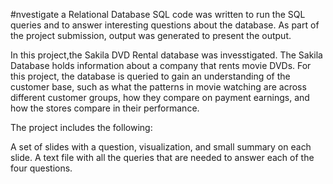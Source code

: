 #nvestigate a Relational Database
SQL code was written to run the SQL queries and to answer interesting questions about the database. As part of the project submission, output was generated to present the output.

In this project,the Sakila DVD Rental database was invesstigated. The Sakila Database holds information about a company that rents movie DVDs. For this project, the database is queried to gain an understanding of the customer base, such as what the patterns in movie watching are across different customer groups, how they compare on payment earnings, and how the stores compare in their performance.

The project includes the following:

A set of slides with a question, visualization, and small summary on each slide.
A text file with all the queries that are needed to answer each of the four questions.
